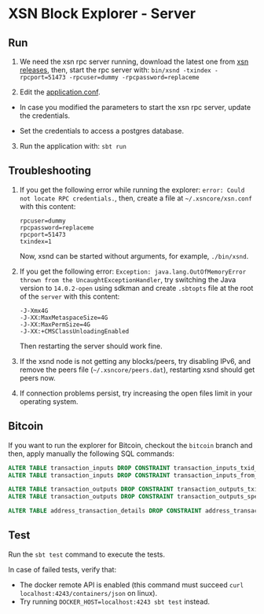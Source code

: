# XSN Block Explorer - Server

## Run
1. We need the xsn rpc server running, download the latest one from [xsn releases](https://github.com/X9Developers/XSN/releases), then, start the rpc server with: `bin/xsnd -txindex -rpcport=51473 -rpcuser=dummy -rpcpassword=replaceme`

2. Edit the [application.conf](server/conf/application.conf).

* In case you modified the parameters to start the xsn rpc server, update the credentials.

* Set the credentials to access a postgres database.

3. Run the application with: `sbt run`

## Troubleshooting

1. If you get the following error while running the explorer: `error: Could not locate RPC credentials.`, then, create a file at `~/.xsncore/xsn.conf` with this content:
    ```
    rpcuser=dummy
    rpcpassword=replaceme
    rpcport=51473
    txindex=1
    ```
    Now, xsnd can be started without arguments, for example, `./bin/xsnd`.

2. If you get the following error: `Exception: java.lang.OutOfMemoryError thrown from the UncaughtExceptionHandler`, try switching the Java version to `14.0.2-open` using sdkman and create `.sbtopts` file at the root of the `server` with this content:
    ```
    -J-Xmx4G
    -J-XX:MaxMetaspaceSize=4G
    -J-XX:MaxPermSize=4G
    -J-XX:+CMSClassUnloadingEnabled
    ```
    Then restarting the server should work fine.

3. If the xsnd node is not getting any blocks/peers, try disabling IPv6, and remove the peers file (`~/.xsncore/peers.dat`), restarting xsnd should get peers now.

4. If connection problems persist, try increasing the open files limit in your operating system.

## Bitcoin
If you want to run the explorer for Bitcoin, checkout the `bitcoin` branch and then, apply manually the following SQL commands:
```sql
ALTER TABLE transaction_inputs DROP CONSTRAINT transaction_inputs_txid_fk;
ALTER TABLE transaction_inputs DROP CONSTRAINT transaction_inputs_from_fk;

ALTER TABLE transaction_outputs DROP CONSTRAINT transaction_outputs_txid_fk;
ALTER TABLE transaction_outputs DROP CONSTRAINT transaction_outputs_spent_on_fk;

ALTER TABLE address_transaction_details DROP CONSTRAINT address_transaction_details_txid_fk;
```

## Test
Run the `sbt test` command to execute the tests.

In case of failed tests, verify that:
- The docker remote API is enabled (this command must succeed `curl localhost:4243/containers/json` on linux).
- Try running `DOCKER_HOST=localhost:4243 sbt test` instead.
